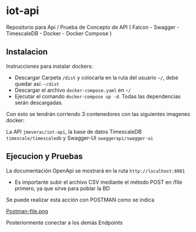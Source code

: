 # iot-api
Repositorio para Api / Prueba de Concepto de API ( Falcon - Swagger - TimescaleDB - Docker - Docker Compose )



## Instalacion


Instrucciones para instalar dockers:

 - Descargar Carpeta `/dist` y colocarla en la ruta del usuario `~/`, debe quedar así:   `~/dist`
 - Descargar el archivo `docker-compose.yaml` en `~/`
 - Ejecutar el comando `docker-compose up -d`.   Todas las dependencias serán descargadas.
 
 Con esto se tendrán corriendo 3 contenedores con las siguientes imagenes docker:
 
La API   `jmeverac/iot-api`, 
la base de datos TimescaleDB  `timescale/timescaledb`
y Swagger-UI `swaggerapi/swagger-ui`

## Ejecucion y Pruebas

La documentación OpenApi se mostrará en la ruta `http://localhost:8081`

 - Es importante subir el archivo CSV mediante el método POST en /file primero, ya que sirve para poblar la BD
 
 Se puede realizar esta acción con POSTMAN como se indica

[Postman-file.png](https://github.com/jmeverac/iot-api/blob/main/Postman-file.png)

 Posteriormente conectar a los demás Endpoints
